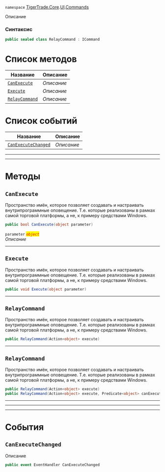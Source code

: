 
`namespace` [TigerTrade.Core](../../../TigerTrade.Core.md).[UI](../../../TigerTrade.Core/UI.md).[Commands](../../../TigerTrade.Core/UI/Commands.md)


Описание

### Синтаксис
```csharp
public sealed class RelayCommand : ICommand
```


# Список методов
| Название | Описание |
| --- | --- |
| [`CanExecute`](#CanExecute-m) | *Описание* |
| [`Execute`](#Execute-m) | *Описание* |
| [`RelayCommand`](#RelayCommand-m) | *Описание* |

# Список событий
| Название | Описание |
| --- | --- |
| [`CanExecuteChanged`](#CanExecuteChanged-p) | *Описание* |





***  
***  
# Методы

## `CanExecute`<a href="CanExecute-m" id="CanExecute-m"></a>
Пространство имён, которое позволяет создавать и настраивать внутрипрограммные оповещение. Т.е. которые реализованы в рамках самой торговой платформы, а не, к примеру средствами Windows.

```csharp
public bool CanExecute(object parameter)
```

`parameter` <mark style="color:red;">*`object`*</mark>  
 *Описание*  


***  

## `Execute`<a href="Execute-m" id="Execute-m"></a>
Пространство имён, которое позволяет создавать и настраивать внутрипрограммные оповещение. Т.е. которые реализованы в рамках самой торговой платформы, а не, к примеру средствами Windows.

```csharp
public void Execute(object parameter)
```

***  

## `RelayCommand`<a href="RelayCommand-m" id="RelayCommand-m"></a>
Пространство имён, которое позволяет создавать и настраивать внутрипрограммные оповещение. Т.е. которые реализованы в рамках самой торговой платформы, а не, к примеру средствами Windows.

```csharp
public RelayCommand(Action<object> execute)
```

***  

## `RelayCommand`<a href="RelayCommand-m" id="RelayCommand-m"></a>
Пространство имён, которое позволяет создавать и настраивать внутрипрограммные оповещение. Т.е. которые реализованы в рамках самой торговой платформы, а не, к примеру средствами Windows.

```csharp
public RelayCommand(Action<object> execute)
public RelayCommand(Action<object> execute, Predicate<object> canExecute)
```

***  
***  
 ***  
# События

## `CanExecuteChanged`<a href="CanExecuteChanged-p" id="CanExecuteChanged-p"></a>
Описание

```csharp
public event EventHandler CanExecuteChanged
```

